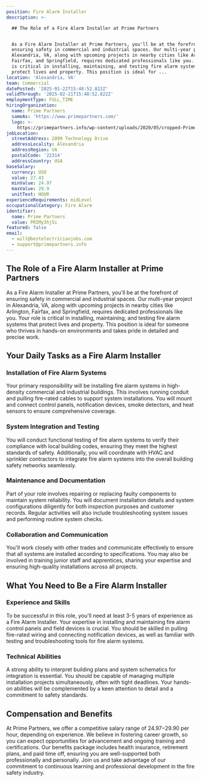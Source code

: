 ```yaml
---
position: Fire Alarm Installer
description: >-

  ## The Role of a Fire Alarm Installer at Prime Partners


  As a Fire Alarm Installer at Prime Partners, you'll be at the forefront of
  ensuring safety in commercial and industrial spaces. Our multi-year project in
  Alexandria, VA, along with upcoming projects in nearby cities like Arlington,
  Fairfax, and Springfield, requires dedicated professionals like you. Your role
  is critical in installing, maintaining, and testing fire alarm systems that
  protect lives and property. This position is ideal for ...
location: 'Alexandria, VA'
team: Commercial
datePosted: '2025-01-22T15:48:52.822Z'
validThrough: '2025-02-21T15:48:52.822Z'
employmentType: FULL_TIME
hiringOrganization:
  name: Prime Partners
  sameAs: 'https://www.primepartners.com/'
  logo: >-
    https://primepartners.info/wp-content/uploads/2020/05/cropped-Prime-Partners-Logo-NO-BG-1.png
jobLocation:
  streetAddress: 2899 Technology Drive
  addressLocality: Alexandria
  addressRegion: VA
  postalCode: '22314'
  addressCountry: USA
baseSalary:
  currency: USD
  value: 27.43
  minValue: 24.97
  maxValue: 29.9
  unitText: HOUR
experienceRequirements: midLevel
occupationalCategory: Fire Alarm
identifier:
  name: Prime Partners
  value: PRIMy3hj5i
featured: false
email:
  - will@bestelectricianjobs.com
  - support@primepartners.info
---
```





## The Role of a Fire Alarm Installer at Prime Partners

As a Fire Alarm Installer at Prime Partners, you'll be at the forefront of ensuring safety in commercial and industrial spaces. Our multi-year project in Alexandria, VA, along with upcoming projects in nearby cities like Arlington, Fairfax, and Springfield, requires dedicated professionals like you. Your role is critical in installing, maintaining, and testing fire alarm systems that protect lives and property. This position is ideal for someone who thrives in hands-on environments and takes pride in detailed and precise work.

## Your Daily Tasks as a Fire Alarm Installer

### Installation of Fire Alarm Systems

Your primary responsibility will be installing fire alarm systems in high-density commercial and industrial buildings. This involves running conduit and pulling fire-rated cables to support system installations. You will mount and connect control panels, notification devices, smoke detectors, and heat sensors to ensure comprehensive coverage.

### System Integration and Testing

You will conduct functional testing of fire alarm systems to verify their compliance with local building codes, ensuring they meet the highest standards of safety. Additionally, you will coordinate with HVAC and sprinkler contractors to integrate fire alarm systems into the overall building safety networks seamlessly.

### Maintenance and Documentation

Part of your role involves repairing or replacing faulty components to maintain system reliability. You will document installation details and system configurations diligently for both inspection purposes and customer records. Regular activities will also include troubleshooting system issues and performing routine system checks.

### Collaboration and Communication

You'll work closely with other trades and communicate effectively to ensure that all systems are installed according to specifications. You may also be involved in training junior staff and apprentices, sharing your expertise and ensuring high-quality installations across all projects.

## What You Need to Be a Fire Alarm Installer

### Experience and Skills

To be successful in this role, you'll need at least 3-5 years of experience as a Fire Alarm Installer. Your expertise in installing and maintaining fire alarm control panels and field devices is crucial. You should be skilled in pulling fire-rated wiring and connecting notification devices, as well as familiar with testing and troubleshooting tools for fire alarm systems.

### Technical Abilities

A strong ability to interpret building plans and system schematics for integration is essential. You should be capable of managing multiple installation projects simultaneously, often with tight deadlines. Your hands-on abilities will be complemented by a keen attention to detail and a commitment to safety standards.

## Compensation and Benefits

At Prime Partners, we offer a competitive salary range of $24.97-$29.90 per hour, depending on experience. We believe in fostering career growth, so you can expect opportunities for advancement and ongoing training and certifications. Our benefits package includes health insurance, retirement plans, and paid time off, ensuring you are well-supported both professionally and personally. Join us and take advantage of our commitment to continuous learning and professional development in the fire safety industry.
